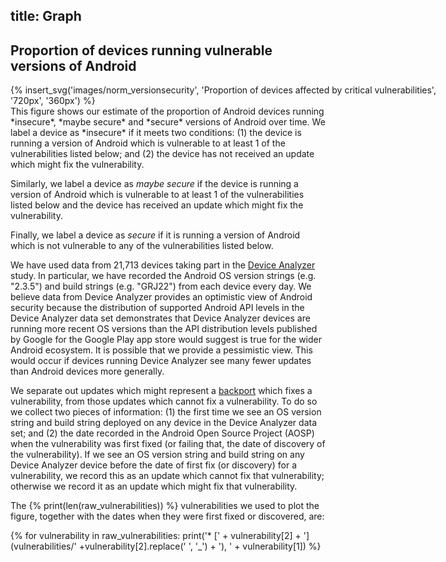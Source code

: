 
title: Graph
---

<div id="graph">
 <h2>Proportion of devices running vulnerable versions of Android</h2>
 <div style="width:720px; margin:auto;">
 {% insert_svg('images/norm_versionsecurity', 'Proportion of devices affected by critical vulnerabilities', '720px', '360px')  %}
 </div>
</div>
This figure shows our estimate of the proportion of Android devices running *insecure*, *maybe secure* and *secure* versions of Android over time.
We label a device as *insecure* if it meets two conditions:
(1) the device is running a version of Android which is vulnerable to at least 1 of the vulnerabilities listed below;
and (2) the device has not received an update which might fix the vulnerability.

Similarly, we label a device as *maybe secure* if the device is running a version of Android which is vulnerable to at least 1 of the vulnerabilities listed below and the device has received an update which might fix the vulnerability.

Finally, we label a device as *secure* if it is running a version of Android which is not vulnerable to any of the vulnerabilities listed below.

We have used data from 21,713 devices taking part in the [Device Analyzer](https://deviceanalyzer.cl.cam.ac.uk/) study.
In particular, we have recorded the Android OS version strings (e.g. "2.3.5") and build strings (e.g. "GRJ22") from each device every day.
We believe data from Device Analyzer provides an optimistic view of Android security because the distribution of supported Android API levels in the Device Analyzer data set demonstrates that Device Analyzer devices are running more recent OS versions than the API distribution levels published by Google for the Google Play app store would suggest is true for the wider Android ecosystem.
It is possible that we provide a pessimistic view.
This would occur if devices running Device Analyzer see many fewer updates than Android devices more generally.

We separate out updates which might represent a [backport](https://en.wikipedia.org/wiki/Backporting) which fixes a vulnerability,  from those updates which cannot fix a vulnerability.
To do so we collect two pieces of information:
(1) the first time we see an OS version string and build string deployed on any device in the Device Analyzer data set;
and (2) the date recorded in the Android Open Source Project (AOSP) when the vulnerability was first fixed (or failing that, the date of discovery of the vulnerability).
If we see an OS version string and build string on any Device Analyzer device before the date of first fix (or discovery) for a vulnerability, we record this as an update which cannot fix that vulnerability; otherwise we record it as an update which might fix that vulnerability.

The {% print(len(raw_vulnerabilities)) %} vulnerabilities we used to plot the figure, together with the dates when they were first fixed or discovered, are:

{%
for vulnerability in raw_vulnerabilities:
	print('* [' + vulnerability[2] + '](vulnerabilities/' +vulnerability[2].replace(' ', '_') + '), ' + vulnerability[1])
%}


